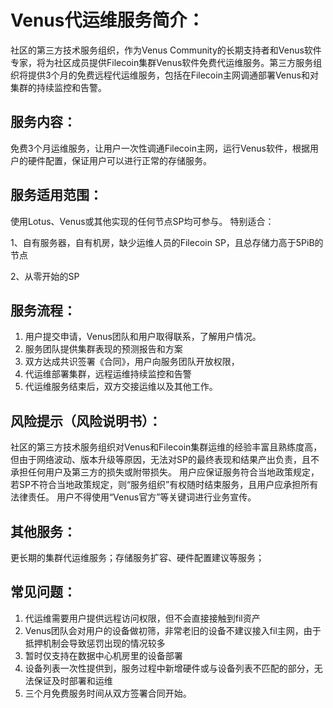 # Venus代运维服务简介：

社区的第三方技术服务组织，作为Venus Community的长期支持者和Venus软件专家，将为社区成员提供Filecoin集群Venus软件免费代运维服务。第三方服务组织将提供3个月的免费远程代运维服务，包括在Filecoin主网调通部署Venus和对集群的持续监控和告警。

## 服务内容：
免费3个月运维服务，让用户一次性调通Filecoin主网，运行Venus软件，根据用户的硬件配置，保证用户可以进行正常的存储服务。

## 服务适用范围：

使用Lotus、Venus或其他实现的任何节点SP均可参与。
特别适合：

1、自有服务器，自有机房，缺少运维人员的Filecoin SP，且总存储力高于5PiB的节点

2、从零开始的SP

## 服务流程：

1. 用户提交申请，Venus团队和用户取得联系，了解用户情况。
2. 服务团队提供集群表现的预测报告和方案
3. 双方达成共识签署《合同》，用户向服务团队开放权限，
4. 代运维部署集群，远程运维持续监控和告警
5. 代运维服务结束后，双方交接运维以及其他工作。

## 风险提示（风险说明书）：

社区的第三方技术服务组织对Venus和Filecoin集群运维的经验丰富且熟练度高，但由于网络波动、版本升级等原因，无法对SP的最终表现和结果产出负责，且不承担任何用户及第三方的损失或附带损失。
用户应保证服务符合当地政策规定，若SP不符合当地政策规定，则“服务组织”有权随时结束服务，且用户应承担所有法律责任。
用户不得使用“Venus官方”等关键词进行业务宣传。

## 其他服务：

更长期的集群代运维服务；存储服务扩容、硬件配置建议等服务；

## 常见问题：

1. 代运维需要用户提供远程访问权限，但不会直接接触到fil资产
2. Venus团队会对用户的设备做初筛，非常老旧的设备不建议接入fil主网，由于抵押机制会导致惩罚出现的情况较多
3. 暂时仅支持在数据中心机房里的设备部署
4. 设备列表一次性提供到，服务过程中新增硬件或与设备列表不匹配的部分，无法保证及时部署和运维
5. 三个月免费服务时间从双方签署合同开始。
